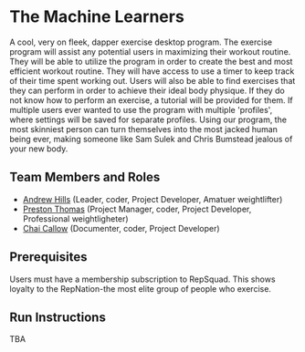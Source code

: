 # The Machine Learners

A cool, very on fleek, dapper exercise desktop program. The exercise program will assist any potential users in maximizing their workout routine. They will be able to utilize the program in order to create the best and most efficient workout routine. They will have access to use a timer to keep track of their time spent working out. Users will also be able to find exercises that they can perform in order to achieve their ideal body physique. If they do not know how to perform an exercise, a tutorial will be provided for them. If multiple users ever wanted to use the program with multiple 'profiles', where settings will be saved for separate profiles. Using our program, the most skinniest person can turn themselves into the most jacked human being ever, making someone like Sam Sulek and Chris Bumstead jealous of your new body.

## Team Members and Roles

* [Andrew Hills](https://github.com/KingAnd7/CIS350-HW2-Hills) (Leader, coder, Project Developer, Amatuer weightlifter)
* [Preston Thomas](https://github.com/preston-thomas/CIS350-HW2-Thomas) (Project Manager, coder, Project Developer, Professional weightligheter)
* [Chai Callow](https://github.com/callchai/CIS350-HW2-Callow) (Documenter, coder, Project Developer)

## Prerequisites
Users must have a membership subscription to RepSquad. This shows loyalty to the RepNation-the most elite group of people who exercise.

## Run Instructions
TBA
